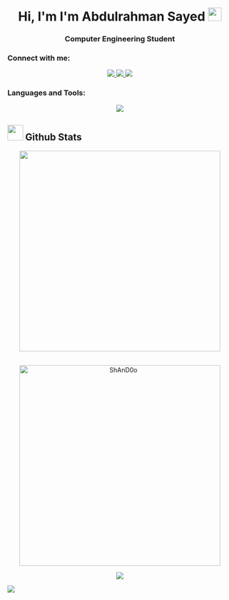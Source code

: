 <h1 align="center">Hi, I'm I'm Abdulrahman Sayed <img width="30px" src="https://raw.githubusercontent.com/iampavangandhi/iampavangandhi/master/gifs/Hi.gif"></h1>

<h3 align="center">Computer Engineering Student</h3>


<h3 align="left">Connect with me:</h3>

<p align="center">
<a href="https://www.linkedin.com/in/abdelrhman-sayed-44927b1aa">
    <img src="https://skillicons.dev/icons?i=linkedin" />
    </a>
<a href="https://twitter.com/1981995A">
    <img src="https://skillicons.dev/icons?i=twitter" />
    </a>
<a href="https://www.instagram.com/abdulrahman___sayed/">
    <img src="https://skillicons.dev/icons?i=instagram" />
    </a>

	
	
<h3 align="left">Languages and Tools:</h3>
<p align="center">
  <a href="https://skillicons.dev">
    <img src="https://skillicons.dev/icons?i=c,cpp,py,html,css,js,ts,nodejs,express,mongo,git,github,docker,kubernetes,bash,linux,md,vscode&theme=light&perline=9" />
      </a></p>

## <img src="https://media.giphy.com/media/iY8CRBdQXODJSCERIr/giphy.gif" width="35"><b> Github Stats </b>


<div align="center">
	<a href="https://github.com/ShAnD0o">
	  <img src="https://github-readme-stats.vercel.app/api?username=ShAnD0o&include_all_commits=true&count_private=true&show_icons=true&line_height=20&title_color=7A7ADB&icon_color=2234AE&text_color=D3D3D3&bg_color=0,000000,130F40" width="450"/>
	</a>
</div>
<br>

<div align="center">
	<p><img align="center" src="https://github-readme-stats.vercel.app/api/top-langs?username=ShAnD0o&show_icons=true&locale=en&layout=compact" alt="ShAnD0o" width="450"/></p>
</div>
<p align="center" >
<img src="https://komarev.com/ghpvc/?username=ShAnD0o&&style=flat-square" align="center"  />
</p>
<img src="https://user-images.githubusercontent.com/73097560/115834477-dbab4500-a447-11eb-908a-139a6edaec5c.gif">
